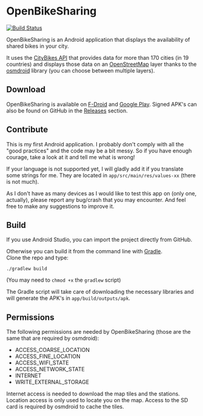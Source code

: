 OpenBikeSharing
===============

[![Build Status](https://travis-ci.org/bparmentier/OpenBikeSharing.svg?branch=master)](https://travis-ci.org/bparmentier/OpenBikeSharing)

OpenBikeSharing is an Android application that displays the availability of shared bikes in your
city.

It uses the [CityBikes API](http://api.citybik.es/v2/) that provides data for more than 170 cities
(in 19 countries) and displays those data on an [OpenStreetMap](https://www.openstreetmap.org) layer
thanks to the [osmdroid](https://github.com/osmdroid/osmdroid) library (you can choose between
multiple layers).

Download
--------

OpenBikeSharing is available on
[F-Droid](https://f-droid.org/repository/browse/?fdid=be.brunoparmentier.openbikesharing.app) and
[Google Play](https://play.google.com/store/apps/details?id=be.brunoparmentier.openbikesharing.app).
Signed APK's can also be found on GitHub in the
[Releases](https://github.com/bparmentier/OpenBikeSharing/releases) section.

Contribute
----------

This is my first Android application. I probably don't comply with all the "good practices" and the
code may be a bit messy. So if you have enough courage, take a look at it and tell me what is wrong!

If your language is not supported yet, I will gladly add it if you translate some strings for me.
They are located in `app/src/main/res/values-xx` (there is not much).

As I don't have as many devices as I would like to test this app on (only one, actually), please
report any bug/crash that you may encounter. And feel free to make any suggestions to improve it.

Build
-----

If you use Android Studio, you can import the project directly from GitHub.

Otherwise you can build it from the command line with
[Gradle](https://developer.android.com/sdk/installing/studio-build.html).  
Clone the repo and type:

    ./gradlew build

(You may need to `chmod +x` the `gradlew` script)

The Gradle script will take care of downloading the necessary libraries and will generate the APK's
in `app/build/outputs/apk`.

Permissions
-----------

The following permissions are needed by OpenBikeSharing (those are the same that are required by
osmdroid):

* ACCESS_COARSE_LOCATION
* ACCESS_FINE_LOCATION
* ACCESS_WIFI_STATE
* ACCESS_NETWORK_STATE
* INTERNET
* WRITE_EXTERNAL_STORAGE

Internet access is needed to download the map tiles and the stations. Location access is only used
to locate you on the map. Access to the SD card is required by osmdroid to cache the tiles.
